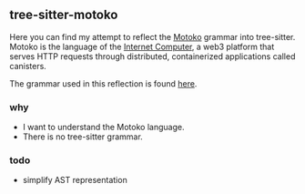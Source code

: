 ## tree-sitter-motoko

Here you can find my attempt to reflect the [Motoko](https://github.com/dfinity/motoko) grammar into tree-sitter. Motoko is the language of the [Internet Computer](https://internetcomputer.org/), a web3 platform that serves HTTP requests through distributed, containerized applications called canisters.

The grammar used in this reflection is found [here](https://github.com/dfinity/motoko/blob/b8f76986b4f6b1556569c72decab3f7381bc6cdc/doc/md/examples/grammar.txt).

### why

- I want to understand the Motoko language.
- There is no tree-sitter grammar.

### todo

- simplify AST representation
